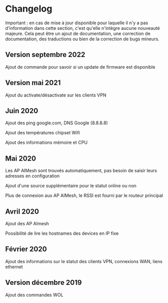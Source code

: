 # Changelog

Important : en cas de mise à jour disponible pour laquelle il n'y a pas d'information dans cette section, c'est qu'elle n'intègre aucune nouveauté majeure. Cela peut être un ajout de documentation, une correction de documentation, des traductions ou bien de la correction de bugs mineurs.

## Version septembre 2022

Ajout de commande pour savoir si un update de firmware est disponible

## Version mai 2021

Ajout du activate/désactivate sur les clients VPN

## Juin 2020

Ajout des ping google.com, DNS Google (8.8.8.8)

Ajout des températures chipset Wifi

Ajout des informations mémoire et CPU

## Mai 2020

Les AP AIMesh sont trouvés automatiquement, pas besoin de saisir leurs adresses en configuration

Ajout d'une source supplémentaire pour le statut online ou non

Plus de connexion aux AP AIMesh, le RSSI est fourni par le routeur principal

## Avril 2020

Ajout des AP AImesh

Possibilité de lire les hostnames des devices en IP fixe

## Février 2020

Ajout des informations sur le statut des clients VPN, connexions WAN, liens ethernet

## Version décembre 2019

Ajout des commandes WOL
